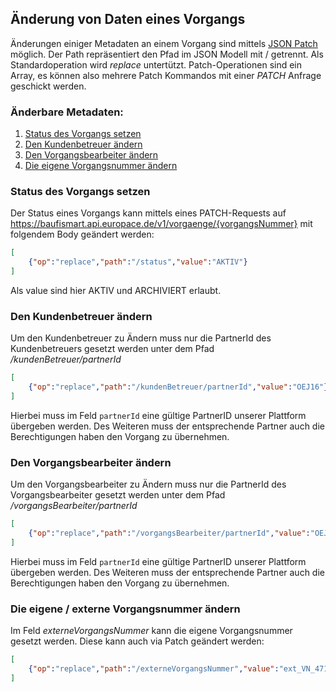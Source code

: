 ## Änderung von Daten eines Vorgangs

Änderungen einiger Metadaten an einem Vorgang sind mittels [JSON Patch](http://jsonpatch.com/) möglich. 
Der Path repräsentiert den Pfad im JSON Modell mit / getrennt. Als Standardoperation wird _replace_ untertützt.
Patch-Operationen sind ein Array, es können also mehrere Patch Kommandos mit einer _PATCH_ Anfrage geschickt werden. 

### Änderbare Metadaten:

1. [Status des Vorgangs setzen](#Status-des-Vorgangs-setzen)
2. [Den Kundenbetreuer ändern](#Den-Kundenbetreuer-ändern)
3. [Den Vorgangsbearbeiter ändern](#Den-Vorgangsbearbeiter-ändern)
4. [Die eigene Vorgangsnummer ändern](#Die-eigene-\/-Vorgangsnummer-ändern)

### Status des Vorgangs setzen

Der Status eines Vorgangs kann mittels eines PATCH-Requests auf https://baufismart.api.europace.de/v1/vorgaenge/{vorgangsNummer} mit folgendem Body geändert werden:
```json
[
	{"op":"replace","path":"/status","value":"AKTIV"}
]
```

Als value sind hier AKTIV und ARCHIVIERT erlaubt.


### Den Kundenbetreuer ändern

Um den Kundenbetreuer zu Ändern muss nur die PartnerId des Kundenbetreuers gesetzt werden unter dem Pfad _/kundenBetreuer/partnerId_

```json
[
	{"op":"replace","path":"/kundenBetreuer/partnerId","value":"OEJ16"}
]
```

Hierbei muss im Feld `partnerId` eine gültige PartnerID unserer Plattform übergeben werden. Des Weiteren muss der entsprechende Partner auch die Berechtigungen haben den Vorgang zu übernehmen.

### Den Vorgangsbearbeiter ändern

Um den Vorgangsbearbeiter zu Ändern muss nur die PartnerId des Vorgangsbearbeiter gesetzt werden unter dem Pfad _/vorgangsBearbeiter/partnerId_

```json
[
	{"op":"replace","path":"/vorgangsBearbeiter/partnerId","value":"OEJ16"}
]
```

Hierbei muss im Feld `partnerId` eine gültige PartnerID unserer Plattform übergeben werden. Des Weiteren muss der entsprechende Partner auch die Berechtigungen haben den Vorgang zu übernehmen.

### Die eigene / externe Vorgangsnummer ändern

Im Feld _externeVorgangsNummer_ kann die eigene Vorgangsnummer gesetzt werden. Diese kann auch via Patch geändert werden:

```json
[
	{"op":"replace","path":"/externeVorgangsNummer","value":"ext_VN_4711"}
]
```
